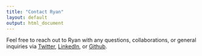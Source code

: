 ```yaml
---
title: "Contact Ryan"
layout: default
output: html_document
---
```



Feel free to reach out to Ryan with any questions, collaborations, or general inquiries via [Twitter](https://twitter.com/MicrobialBart), [LinkedIn](https://www.linkedin.com/in/ryan-bartelme/), or [Github](https://github.com/rbartelme).
